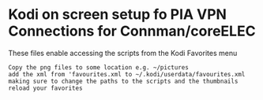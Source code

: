 # Kodi on screen setup fo PIA VPN Connections for Connman/coreELEC

These files enable accessing the scripts from the Kodi Favorites menu

```
Copy the png files to some location e.g. ~/pictures
add the xml from 'favourites.xml to ~/.kodi/userdata/favourites.xml
making sure to change the paths to the scripts and the thumbnails
reload your favorites
```
